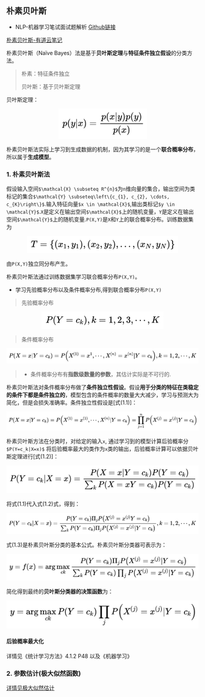 ## 朴素贝叶斯

- NLP-机器学习笔试面试题解析 [Github链接](https://github.com/WerterHong/Machine-Learning-Algorithm-NLP/tree/master/机器学习算法/)

[朴素贝叶斯-有道云笔记](http://note.youdao.com/noteshare?id=0693c471d86002cc0bae2403a96e6632&sub=B89A3590BCC74A21BAA0183AE3418CDD)

朴素贝叶斯（Naïve Bayes）法是基于**贝叶斯定理**与**特征条件独立假设**的分类方法。
> 朴素：特征条件独立
>
> 贝叶斯：基于贝叶斯定理

贝叶斯定理：

<p align="center">
<img src="../img/NaiveBayes/Bayes-1.png" />
</p>

朴素贝叶斯法实际上学习到生成数据的机制，因为其学习的是一个**联合概率分布**，所以属于**生成模型**。

### 1. 朴素贝叶斯法

假设输入空间`$\mathcal{X} \subseteq R^{n}$`为`n`维向量的集合，输出空间为类标记的集合`$\mathcal{Y} \subseteq\left\{c_{1}, c_{2}, \cdots, c_{K}\right\}$`.输入特征向量`$x \in \mathcal{X}$`,输出类标记`$y \in \mathcal{Y}$`.`X`是定义在输出空间`$\mathcal{X}$`上的随机变量，`Y`是定义在输出空间`$\mathcal{Y}$`上的随机变量.`P(X,Y)`是`X`和`Y`上的联合概率分布。训练数据集为

<p align="center">
<img src="../img/NaiveBayes/Bayes-2.png" />
</p>

由`P(X,Y)`独立同分布产生。

朴素贝叶斯法通过训练数据集学习联合概率分布`P(X,Y)`。
- 学习先验概率分布以及条件概率分布,得到联合概率分布`P(X,Y)`
> 先验概率分布

<p align="center">
<img src="../img/NaiveBayes/Bayes-3.png" />
</p>

> 条件概率分布

<p align="center">
<img src="../img/NaiveBayes/Bayes-4.png" />
</p>

> - 条件概率分布有**指数级数量的参数**，其估计实际是不可行的.

朴素贝叶斯法对条件概率分布做了**条件独立性假设**。假设**用于分类的特征在类稳定的条件下都是条件独立的**，模型包含的条件概率的数量大大减少，学习与预测大为简化，但是会损失准确率。条件独立性假设是[式(1.1)]：

<p align="center">
<img src="../img/NaiveBayes/Bayes-5.png" />
</p>

朴素贝叶斯方法在分类时，对给定的输入`x`, 通过学习到的模型计算后验概率分`$P(Y=c_k|X=x)$` 将后验概率最大的类作为`x`类的输出，后验概率计算可以依据贝叶斯定理进行[式(1.2)]：

<p align="center">
<img src="../img/NaiveBayes/Bayes-6.png" />
</p>

将式(1.1)代入式(1.2)式，得到：

<p align="center">
<img src="../img/NaiveBayes/Bayes-7.png" />
</p>

式(1.3)是朴素贝叶斯分类的基本公式。朴素贝叶斯分类器可表示为：

<p align="center">
<img src="../img/NaiveBayes/Bayes-8.png" />
</p>

简化得到最终的**贝叶斯分类器的决策函数**为：

<p align="center">
<img src="../img/NaiveBayes/Bayes-9.png" />
</p>

#### 后验概率最大化

详情见《统计学习方法》4.1.2  P48 以及《机器学习》

### 2. 参数估计(极大似然函数)

[详情见极大似然估计](https://github.com/WerterHong/Machine-Learning-Algorithm-NLP/tree/master/机器学习算法/极大似然估计.md)
